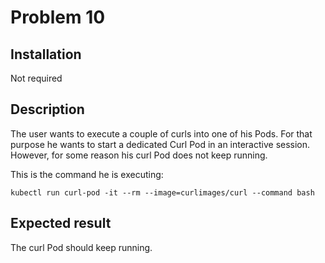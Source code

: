 # Problem 10

## Installation

Not required 

## Description

The user wants to execute a couple of curls into one of his Pods. For that purpose he wants to start a dedicated Curl Pod in an interactive session. However, for some reason his curl Pod does not keep running.

This is the command he is executing: 

```
kubectl run curl-pod -it --rm --image=curlimages/curl --command bash
```

## Expected result

The curl Pod should keep running.